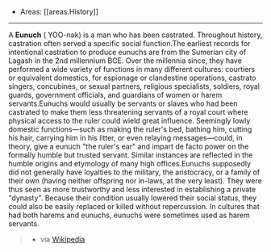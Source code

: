 
- Areas: [[areas.History]]

---

A **Eunuch** ( YOO-nək) is a man who has been castrated. Throughout history, castration often served a specific social function.The earliest records for intentional castration to produce eunuchs are from the Sumerian city of Lagash in the 2nd millennium BCE. Over the millennia since, they have performed a wide variety of functions in many different cultures: courtiers or equivalent domestics, for espionage or clandestine operations, castrato singers, concubines, or sexual partners, religious specialists, soldiers, royal guards, government officials, and guardians of women or harem servants.Eunuchs would usually be servants or slaves who had been castrated to make them less threatening servants of a royal court where physical access to the ruler could wield great influence. Seemingly lowly domestic functions—such as making the ruler's bed, bathing him, cutting his hair, carrying him in his litter, or even relaying messages—could, in theory, give a eunuch "the ruler's ear" and impart de facto power on the formally humble but trusted servant. Similar instances are reflected in the humble origins and etymology of many high offices.Eunuchs supposedly did not generally have loyalties to the military, the aristocracy, or a family of their own (having neither offspring nor in-laws, at the very least). They were thus seen as more trustworthy and less interested in establishing a private "dynasty". Because their condition usually lowered their social status, they could also be easily replaced or killed without repercussion. In cultures that had both harems and eunuchs, eunuchs were sometimes used as harem servants.

> - via [Wikipedia](https://en.wikipedia.org/wiki/Eunuch)
